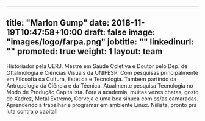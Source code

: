 
---
title: "Marlon Gump"
date: 2018-11-19T10:47:58+10:00
draft: false
image: "images/logo/farpa.png"
jobtitle: ""
linkedinurl: ""
promoted: true
weight: 1
layout: team
---
Historiador pela UERJ. Mestre em Saúde Coletiva e Doutor pelo Dep. de Oftalmologia e Ciências Visuais da UNIFESP. Com pesquisas principalmente em Filosofia da Cultura, Estética e Tecnologia. Também partindo da Antropologia da Ciência e da Técnica. Atualmente pesquisa Tecnologia no Modo de Produção Capitalista. Fora a academia, muitas vezes chatas, gosto de Xadrez, Metal Extremo, Cerveja e uma boa sinuca com os/as camaradas. Aprendendo a trabalhar e programar em ambiente Linux. Niilista, pronto pra luta contra o capital!
